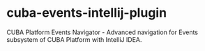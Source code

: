 # cuba-events-intellij-plugin

CUBA Platform Events Navigator - Advanced navigation for Events subsystem of CUBA Platform with IntelliJ IDEA.
